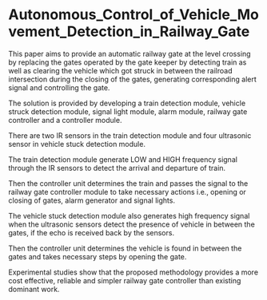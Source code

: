 # Autonomous_Control_of_Vehicle_Movement_Detection_in_Railway_Gate

This paper aims to provide an automatic railway gate at the level crossing by replacing the gates operated by the gate keeper by detecting train as well as clearing the vehicle which got struck in between the railroad intersection during the closing of the gates, generating corresponding alert signal and controlling the gate. 

The solution is provided by developing a train detection module, vehicle struck detection module, signal light module, alarm module, railway gate controller and a controller module. 

There are two IR sensors in the train detection module and four ultrasonic sensor in vehicle stuck detection module. 

The train detection module generate LOW and HIGH frequency signal through the IR sensors to detect the arrival and departure of train. 

Then the controller unit determines the train and passes the signal to the railway gate controller module to take necessary actions i.e., opening or closing of gates, alarm generator and signal lights. 

The vehicle stuck detection module also generates high frequency signal when the ultrasonic sensors detect the presence of vehicle in between the gates, if the echo is received back by the sensors. 

Then the controller unit determines the vehicle is found in between the gates and takes necessary steps by opening the gate. 

Experimental studies show that the proposed methodology provides a more cost effective, reliable and simpler railway gate controller than existing dominant work.
